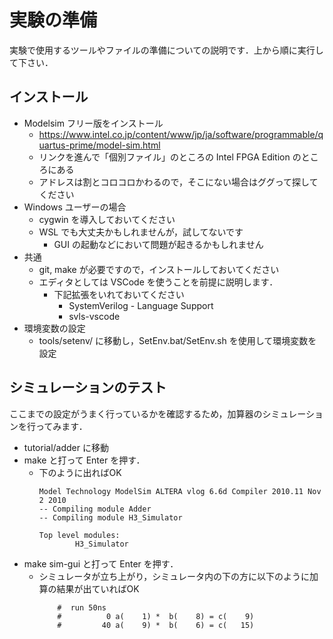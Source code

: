 # 実験の準備

実験で使用するツールやファイルの準備についての説明です．上から順に実行して下さい．

## インストール

* Modelsim フリー版をインストール
    * https://www.intel.co.jp/content/www/jp/ja/software/programmable/quartus-prime/model-sim.html
    * リンクを進んで「個別ファイル」のところの Intel FPGA Edition のところにある
    * アドレスは割とコロコロかわるので，そこにない場合はググって探してください
* Windows ユーザーの場合
    * cygwin を導入しておいてください
    * WSL でも大丈夫かもしれませんが，試してないです
        * GUI の起動などにおいて問題が起きるかもしれません
* 共通
    * git, make が必要ですので，インストールしておいてください
    * エディタとしては VSCode を使うことを前提に説明します．
        * 下記拡張をいれておいてください
            * SystemVerilog - Language Support
            * svls-vscode
* 環境変数の設定
    * tools/setenv/ に移動し，SetEnv.bat/SetEnv.sh を使用して環境変数を設定



## シミュレーションのテスト

ここまでの設定がうまく行っているかを確認するため，加算器のシミュレーションを行ってみます．

* tutorial/adder に移動
* make と打って Enter を押す．
    * 下のように出ればOK
        ```
        Model Technology ModelSim ALTERA vlog 6.6d Compiler 2010.11 Nov  2 2010
        -- Compiling module Adder
        -- Compiling module H3_Simulator

        Top level modules:
                H3_Simulator
        ```
* make sim-gui と打って Enter を押す．
    * シミュレータが立ち上がり，シミュレータ内の下の方に以下のように加算の結果が出ていればOK
        ```
            #  run 50ns 
            #          0 a(    1) *  b(    8) = c(    9)
            #         40 a(    9) *  b(    6) = c(   15)
        ```

